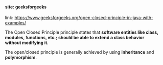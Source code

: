 #### site: geeksforgeeks

link: https://www.geeksforgeeks.org/open-closed-principle-in-java-with-examples/

The Open Closed Principle principle states that **software entities like class, modules, functions, etc.;
should be able to extend a class behavior without modifying it**.

The open/closed principle is generally achieved by using **inheritance** and **polymorphism**.

